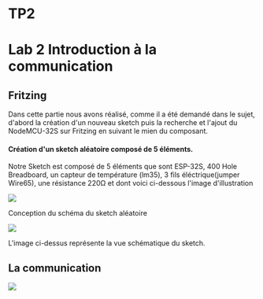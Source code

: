 <h1> TP2 </h1>

<h1>Lab 2 Introduction à la communication</h1>

<h2> Fritzing </h2>
<p> Dans cette partie nous avons réalisé, comme il a été demandé dans le sujet, d'abord la création d'un nouveau sketch puis la recherche et l'ajout du NodeMCU-32S sur Fritzing en suivant le mien du composant.</p>
<h4><p>Création d'un sketch aléatoire composé de 5 éléments.</p></h4>
<p> Notre Sketch est composé de 5 éléments que sont ESP-32S, 400 Hole Breadboard, un capteur de température (lm35), 3 fils éléctrique(jumper Wire65), une résistance 220Ω et dont voici ci-dessous l'image d'illustration </p>
<img src="https://github.com/institut-galilee/2020-smart-box/blob/master/lab/2/sketch.png"/>
<p> Conception du schéma du sketch aléatoire <p/>
<img src="https://github.com/institut-galilee/2020-smart-box/blob/master/lab/2/schematic.png"/>
<P> L'image ci-dessus représente la vue schématique du sketch.<P/>
 
<h2> La communication </h2>
<script>
 byte buzzPin = 8;

void setup() {
  // put your setup code here, to run once:
    pinMode(buzzPin,OUTPUT);
    Serial.begin(9600);
}

void loop() {
  while (Serial.available() > 0) {
    int i  = Serial.parseInt();
    byte val  = Serial.read();
    Serial.println(val);
    tone(buzzPin,val);
    delay(100);
  }

}
 </script>
<img src="https://github.com/institut-galilee/2020-smart-box/blob/master/lab/2/buzzerPassif.jpg"/>
 <P> <P/>
<img src=""/>
<P> <P/>

